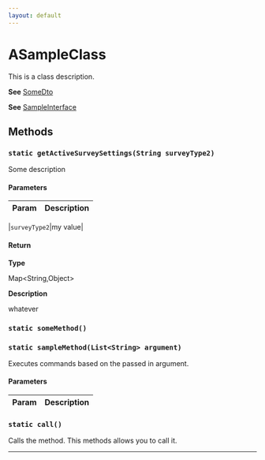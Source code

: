 ```yaml
---
layout: default
---
```

# ASampleClass

This is a class description.


**See** [SomeDto](/Miscellaneous/SomeDto.md)


**See** [SampleInterface](/Sample-Interfaces/SampleInterface.md)

## Methods
### `static getActiveSurveySettings(String surveyType2)`

Some description

#### Parameters
|Param|Description|
|---|---|

|`surveyType2`|my value|

#### Return

**Type**

Map&lt;String,Object&gt;

**Description**

whatever

### `static someMethod()`
### `static sampleMethod(List<String> argument)`

Executes commands based on the passed in argument.

#### Parameters
|Param|Description|
|---|---|

### `static call()`

Calls the method. This methods allows you to call it.

---
